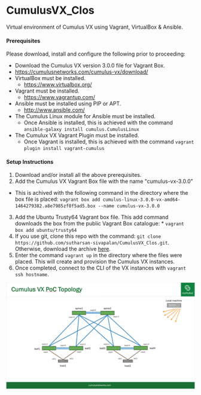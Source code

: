 # CumulusVX_Clos

Virtual environment of Cumulus VX using Vagrant, VirtualBox & Ansible.

#### Prerequisites
Please download, install and configure the following prior to proceeding:
  * Download the Cumulus VX version 3.0.0 file for Vagrant Box.
   * https://cumulusnetworks.com/cumulus-vx/download/
  * VirtualBox must be installed.
    * https://www.virtualbox.org/
  * Vagrant must be installed.
    * https://www.vagrantup.com/
  * Ansible must be installed using PIP or APT.
    * http://www.ansible.com/
  * The Cumulus Linux module for Ansible must be installed.
    * Once Ansible is installed, this is achieved with the command ```ansible-galaxy install cumulus.CumulusLinux```
  * The Cumulux VX Vagrant Plugin must be installed.
    * Once Vagrant is installed, this is achieved with the command ```vagrant plugin install vagrant-cumulus```


#### Setup Instructions
  1. Download and/or install all the above prerequisites.
  2. Add the Cumulus VX Vagrant Box file with the name "cumulus-vx-3.0.0"
   * This is achived with the following command in the directory where the box file is placed:
	``` vagrant box add cumulus-linux-3.0.0-vx-amd64-1464279382.a8e7985zf0f5ad5.box --name cumulus-vx-3.0.0 ```
  3. Add the Ubuntu Trusty64 Vagrant box file. This add command downloads the box from the public Vagrant Box catalogue:
	* ``` vagrant box add ubuntu/trusty64 ```
  4. If you use git, clone this repo with the command:
	```git clone https://github.com/sutharsan-sivapalan/CumulusVX_Clos.git```.
	Otherwise, download the archive [here](https://github.com/sutharsan-sivapalan/CumulusVX_Clos/archive/master.zip).
  5. Enter the command ```vagrant up``` in the directory where the files were placed. This will create and provision the Cumulus VX instances.
  6. Once completed, connect to the CLI of the VX instances with ```vagrant ssh hostname```.

![Topology](./CumulusVX_Clos_Topology.png)

